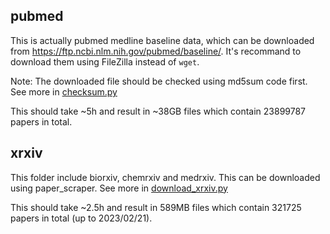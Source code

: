## pubmed
This is actually pubmed medline baseline data, which can be downloaded from https://ftp.ncbi.nlm.nih.gov/pubmed/baseline/. It's recommand to download them using FileZilla instead of `wget`.

Note: The downloaded file should be checked using md5sum code first. See more in [checksum.py](./scripts/checksum.py)

This should take ~5h and result in ~38GB files which contain 23899787 papers in total.

## xrxiv
This folder include biorxiv, chemrxiv and medrxiv. This can be downloaded using paper_scraper. See more in [download_xrxiv.py](./scripts/download_xrxiv.py)

This should take ~2.5h and result in 589MB files which contain 321725 papers in total (up to 2023/02/21).